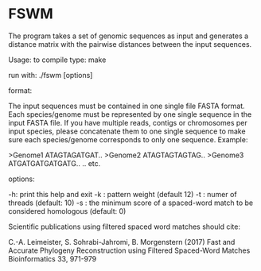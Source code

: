 # FSWM

The program takes a set of genomic sequences as input and generates a distance matrix with the pairwise distances between the input sequences.

Usage:
to compile type: make

run with: ./fswm [options] <sequences >

<sequence> format:

The input sequences must be contained in one single file FASTA format. Each species/genome must be represented by one single sequence in the input FASTA file. If you have multiple reads, contigs or chromosomes per input species, please concatenate them to one single sequence to make sure each species/genome corresponds to only one sequence. Example:

\>Genome1
ATAGTAGATGAT..
\>Genome2
ATAGTAGTAGTAG..
\>Genome3
ATGATGATGATGATG..
..
etc.

options:

-h: print this help and exit
-k <integer>: pattern weight (default 12)
-t <integer>: numer of threads (default: 10)
-s <integer>: the minimum score of a spaced-word match to be considered homologous (default: 0)


Scientific publications using filtered spaced word matches should cite:

C.-A. Leimeister, S. Sohrabi-Jahromi, B. Morgenstern (2017)
Fast and Accurate Phylogeny Reconstruction using Filtered Spaced-Word Matches
Bioinformatics 33, 971-979
